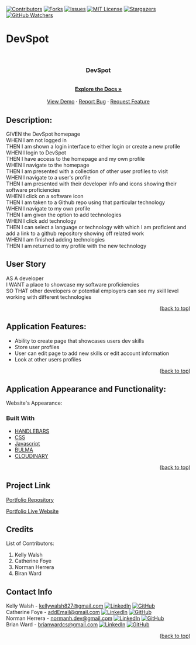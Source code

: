 [![Contributors][contributors-shield]][contributors-url]
[![Forks][forks-shield]][forks-url]
[![Issues][issues-shield]][issues-url]
[![MIT License][license-shield]][license-url]
[![Stargazers][stars-shield]][stars-url]
[![GitHub Watchers][github-watchers]][github-watchers-url]

# DevSpot

<!-- PROJECT LOGO -->
<br />
<div align="center">
  <a href="https://bward3.github.io/devspot/">
  </a>

<h3 align="center">DevSpot</h3>

  <p align="center">
    <!-- TEXT -->
    <br />
    <a href="https://github.com/bward3/devspot"><strong>Explore the Docs »</strong></a>
    <br />
    <br />
    <a href="https://bward3.github.io/devspot/">View Demo</a>
    ·
    <a href="https://github.com/bward3/devspot/issues">Report Bug</a>
    ·
    <a href="https://github.com/bward3/devspot/issues">Request Feature</a>
  </p>
</div>

## Description:

GIVEN the DevSpot homepage
<br>
WHEN I am not logged in
<br>
THEN I am shown a login interface to either login or create a new profile
<br>
WHEN I login to DevSpot
<br>
THEN I have access to the homepage and my own profile
<br>
WHEN I navigate to the homepage
<br>
THEN I am presented with a collection of other user profiles to visit
<br>
WHEN I navigate to a user's profile
<br>
THEN I am presented with their developer info and icons showing their software proficiencies
<br>
WHEN I click on a software icon
<br>
THEN I am taken to a Github repo using that particular technology
<br>
WHEN I navigate to my own profile
<br>
THEN I am given the option to add technologies
<br>
WHEN I click add technology
<br>
THEN I can select a language or technology with which I am proficient and add a link to a github repository showing off related work
<br>
WHEN I am finished adding technologies
<br>
THEN I am returned to my profile with the new technology


## User Story

AS A developer
<br>
I WANT a place to showcase my software proficiencies
<br>
SO THAT other developers or potential employers can see my skill level working with different technologies


<p align="right">(<a href="#top">back to top</a>)</p>

## Application Features:

- Ability to create page that showcases users dev skills 
- Store user profiles
- User can edit page to add new skills or edit account information 
- Look at other users profiles


<p align="right">(<a href="#top">back to top</a>)</p>

## Application Appearance and Functionality:

Website's Appearance:

<!-- Add link to gif -->
<!-- ![Appearance](Assets/gif/codeybuddy.gif) -->

### Built With

- [HANDLEBARS](https://handlebarsjs.com/)
- [CSS](https://developer.mozilla.org/en-US/docs/Learn/CSS/First_steps/What_is_CSS)
- [Javascript](https://www.javascript.com)
- [BULMA](https://bulma.io/)
- [CLOUDINARY](https://cloudinary.com/)



<p align="right">(<a href="#top">back to top</a>)</p>

## Project Link

[Portfolio Repository](https://github.com/bward3/devspot)

[Portfolio Live Website](https://bward3.github.io/devspot/)

## Credits

List of Contributors:

1. Kelly Walsh
2. Catherine Foye
3. Norman Herrera
4. Biran Ward

## Contact Info

Kelly Walsh - kellywalsh827@gmail.com [![LinkedIn][linkedin-shield]][linkedin-url-kelly] [![GitHub][github-shield]][github-url-kelly] </br>
Catherine Foye - addEmail@gmail.com [![LinkedIn][linkedin-shield]][linkedin-url-catherine] [![GitHub][github-shield]][github-url-catherine] </br>
Norman Herrera - normanh.dev@gmail.com [![LinkedIn][linkedin-shield]][linkedin-url-norman] [![GitHub][github-shield]][github-url-norman] </br>
Brian Ward - brianwardcs@gmail.com [![LinkedIn][linkedin-shield]][linkedin-url-brian] [![GitHub][github-shield]][github-url-brian] </br>

<p align="right">(<a href="#top">back to top</a>)</p>

<!-- MARKDOWN LINKS & IMAGES -->
<!-- https://www.markdownguide.org/basic-syntax/#reference-style-links -->

[contributors-shield]: https://img.shields.io/github/contributors/bward3/devspot.svg?style=for-the-badge
[contributors-url]: https://github.com/bward3/devspot/graphs/contributors
[forks-shield]: https://img.shields.io/github/forks/bward3/devspot.svg?style=for-the-badge
[forks-url]: https://github.com/bward3/devspot/network/members
[stars-shield]: https://img.shields.io/github/stars/bward3/devspot?style=social
[stars-url]: https://github.com/bward3/devspot/stargazers
[issues-shield]: https://img.shields.io/github/issues/bward3/devspot.svg?style=for-the-badge
[issues-url]: https://github.com/bward3/devspot/issues
[license-shield]: https://img.shields.io/github/license/bward3/devspot.svg?style=for-the-badge
[license-url]: https://github.com/bward3/devspot/blob/master/LICENSE.txt
[linkedin-shield]: https://img.shields.io/badge/-LinkedIn-black.svg?style=for-the-badge&logo=linkedin&colorB=555
[linkedin-url-kelly]: https://www.linkedin.com/in/kellywalsh001/
[linkedin-url-catherine]: https://www.linkedin.com/in/catherine-foye/
[linkedin-url-norman]: https://www.linkedin.com/in/norman-herrera-dev/
[linkedin-url-brian]: https://www.linkedin.com/in/bward3/
[github-shield]: https://img.shields.io/badge/-Github-blueviolet.svg?style=for-the-badge&logo=Github&colorB=555
[github-url-kelly]: https://github.com/kemwalsh
[github-url-catherine]: https://github.com/cdfoye
[github-url-norman]: https://github.com/norher
[github-url-brian]: https://github.com/bward3
[github-watchers]: https://img.shields.io/github/watchers/bward3/devspot?style=social
[github-watchers-url]: https://github.com/bward3/devspot/watchers
